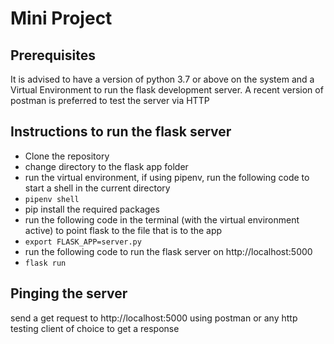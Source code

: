 # Mini Project

## Prerequisites

It is advised to have a version of python 3.7 or above on the system and a Virtual Environment to run the flask development server.
A recent version of postman is preferred to test the server via HTTP 

## Instructions to run the flask server

 - Clone the repository
 - change directory to the flask app folder
 - run the virtual environment, if using pipenv, run the following code to start a shell in the current directory
 - `pipenv shell`
 -  pip install the required packages
 - run the following code in the terminal (with the virtual environment active) to point flask to the file that is to the app
 -  `export FLASK_APP=server.py`
 - run the following code to run the flask server on http://localhost:5000
 - `flask run`
## Pinging the server
send a get request to http://localhost:5000 using postman or any http testing client of choice to get a response 
